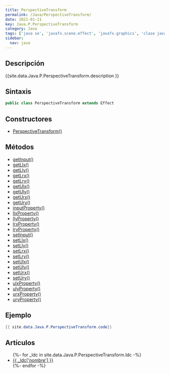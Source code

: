```yaml
---
title: PerspectiveTransform
permalink: /Java/PerspectiveTransform/
date: 2021-01-11
key: Java.P.PerspectiveTransform
category: Java
tags: ['java se', 'javafx.scene.effect', 'javafx.graphics', 'clase java', 'JavaFX 2.0']
sidebar: 
  nav: java
---
```


## Descripción
{{site.data.Java.P.PerspectiveTransform.description }}

## Sintaxis
~~~java
public class PerspectiveTransform extends Effect
~~~

## Constructores
* [PerspectiveTransform()](/Java/PerspectiveTransform/PerspectiveTransform/)

## Métodos
* [getInput()](/Java/PerspectiveTransform/getInput)
* [getLlx()](/Java/PerspectiveTransform/getLlx)
* [getLly()](/Java/PerspectiveTransform/getLly)
* [getLrx()](/Java/PerspectiveTransform/getLrx)
* [getLry()](/Java/PerspectiveTransform/getLry)
* [getUlx()](/Java/PerspectiveTransform/getUlx)
* [getUly()](/Java/PerspectiveTransform/getUly)
* [getUrx()](/Java/PerspectiveTransform/getUrx)
* [getUry()](/Java/PerspectiveTransform/getUry)
* [inputProperty()](/Java/PerspectiveTransform/inputProperty)
* [llxProperty()](/Java/PerspectiveTransform/llxProperty)
* [llyProperty()](/Java/PerspectiveTransform/llyProperty)
* [lrxProperty()](/Java/PerspectiveTransform/lrxProperty)
* [lryProperty()](/Java/PerspectiveTransform/lryProperty)
* [setInput()](/Java/PerspectiveTransform/setInput)
* [setLlx()](/Java/PerspectiveTransform/setLlx)
* [setLly()](/Java/PerspectiveTransform/setLly)
* [setLrx()](/Java/PerspectiveTransform/setLrx)
* [setLry()](/Java/PerspectiveTransform/setLry)
* [setUlx()](/Java/PerspectiveTransform/setUlx)
* [setUly()](/Java/PerspectiveTransform/setUly)
* [setUrx()](/Java/PerspectiveTransform/setUrx)
* [setUry()](/Java/PerspectiveTransform/setUry)
* [ulxProperty()](/Java/PerspectiveTransform/ulxProperty)
* [ulyProperty()](/Java/PerspectiveTransform/ulyProperty)
* [urxProperty()](/Java/PerspectiveTransform/urxProperty)
* [uryProperty()](/Java/PerspectiveTransform/uryProperty)

## Ejemplo
~~~java
{{ site.data.Java.P.PerspectiveTransform.code}}
~~~

## Artículos
<ul>
{%- for _ldc in site.data.Java.P.PerspectiveTransform.ldc -%}
   <li>
       <a href="{{_ldc['url'] }}">{{ _ldc['nombre'] }}</a>
   </li>
{%- endfor -%}
</ul>
